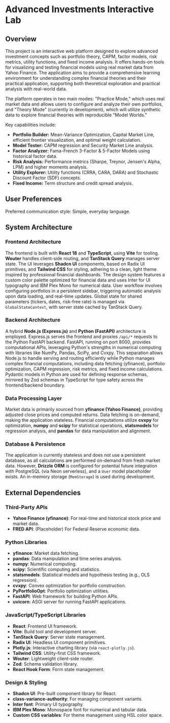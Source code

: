 # Advanced Investments Interactive Lab

## Overview

This project is an interactive web platform designed to explore advanced investment concepts such as portfolio theory, CAPM, factor models, risk metrics, utility functions, and fixed income analysis. It offers hands-on tools for visualizing and testing financial models using real market data from Yahoo Finance. The application aims to provide a comprehensive learning environment for understanding complex financial theories and their practical application, supporting both theoretical exploration and practical analysis with real-world data.

The platform operates in two main modes: "Practice Mode," which uses real market data and allows users to configure and analyze their own portfolios, and "Theory Mode" (currently in development), which will utilize synthetic data to explore financial theories with reproducible "Model Worlds."

Key capabilities include:
- **Portfolio Builder:** Mean-Variance Optimization, Capital Market Line, efficient frontier visualization, and optimal weight calculation.
- **Model Tester:** CAPM regression and Security Market Line analysis.
- **Factor Analyzer:** Fama-French 3-Factor & 5-Factor Models using historical factor data.
- **Risk Analysis:** Performance metrics (Sharpe, Treynor, Jensen's Alpha, LPM) and higher moments analysis.
- **Utility Explorer:** Utility functions (CRRA, CARA, DARA) and Stochastic Discount Factor (SDF) concepts.
- **Fixed Income:** Term structure and credit spread analysis.

## User Preferences

Preferred communication style: Simple, everyday language.

## System Architecture

### Frontend Architecture

The frontend is built with **React 18** and **TypeScript**, using **Vite** for tooling. **Wouter** handles client-side routing, and **TanStack Query** manages server state. The UI leverages **Shadcn UI** components, based on Radix UI primitives, and **Tailwind CSS** for styling, adhering to a clean, light theme inspired by professional financial dashboards. The design system features a custom color palette optimized for financial data and uses Inter for UI typography and IBM Plex Mono for numerical data. User workflow involves configuring portfolios in a persistent sidebar, triggering automatic analysis upon data loading, and real-time updates. Global state for shared parameters (tickers, dates, risk-free rate) is managed via `GlobalStateContext`, with server state cached by TanStack Query.

### Backend Architecture

A hybrid **Node.js (Express.js)** and **Python (FastAPI)** architecture is employed. Express.js serves the frontend and proxies `/api/*` requests to the Python FastAPI backend. FastAPI, running on port 8000, provides computational APIs, leveraging Python's strengths in numerical computing with libraries like NumPy, Pandas, SciPy, and Cvxpy. This separation allows Node.js to handle serving and routing efficiently while Python manages complex financial computations, including data fetching (yfinance), portfolio optimization, CAPM regression, risk metrics, and fixed income calculations. Pydantic models in Python are used for defining response schemas, mirrored by Zod schemas in TypeScript for type safety across the frontend/backend boundary.

### Data Processing Layer

Market data is primarily sourced from **yfinance (Yahoo Finance)**, providing adjusted close prices and computed returns. Data fetching is on-demand, making the application stateless. Financial computations utilize **cvxpy** for optimization, **numpy** and **scipy** for statistical operations, **statsmodels** for regression analysis, and **pandas** for data manipulation and alignment.

### Database & Persistence

The application is currently stateless and does not use a persistent database, as all calculations are performed on-demand from fresh market data. However, **Drizzle ORM** is configured for potential future integration with PostgreSQL (via Neon serverless), and a `User` model placeholder exists. An in-memory storage (`MemStorage`) is used during development.

## External Dependencies

### Third-Party APIs

-   **Yahoo Finance (yfinance)**: For real-time and historical stock price and market data.
-   **FRED API**: (Placeholder) For Federal Reserve economic data.

### Python Libraries

-   **yfinance**: Market data fetching.
-   **pandas**: Data manipulation and time series analysis.
-   **numpy**: Numerical computing.
-   **scipy**: Scientific computing and statistics.
-   **statsmodels**: Statistical models and hypothesis testing (e.g., OLS regression).
-   **cvxpy**: Convex optimization for portfolio construction.
-   **PyPortfolioOpt**: Portfolio optimization utilities.
-   **FastAPI**: Web framework for building Python APIs.
-   **uvicorn**: ASGI server for running FastAPI applications.

### JavaScript/TypeScript Libraries

-   **React**: Frontend UI framework.
-   **Vite**: Build tool and development server.
-   **TanStack Query**: Server state management.
-   **Radix UI**: Headless UI component primitives.
-   **Plotly.js**: Interactive charting library (via `react-plotly.js`).
-   **Tailwind CSS**: Utility-first CSS framework.
-   **Wouter**: Lightweight client-side router.
-   **Zod**: Schema validation library.
-   **React Hook Form**: Form state management.

### Design & Styling

-   **Shadcn UI**: Pre-built component library for React.
-   **class-variance-authority**: For managing component variants.
-   **Inter font**: Primary UI typography.
-   **IBM Plex Mono**: Monospace font for numerical and tabular data.
-   **Custom CSS variables**: For theme management using HSL color space.